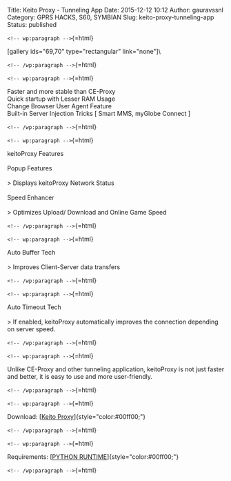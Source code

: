 Title: Keito Proxy - Tunneling App
Date: 2015-12-12 10:12
Author: gauravssnl
Category: GPRS HACKS, S60, SYMBIAN
Slug: keito-proxy-tunneling-app
Status: published

`<!-- wp:paragraph -->`{=html}

\[gallery ids="69,70" type="rectangular" link="none"\]\

`<!-- /wp:paragraph -->`{=html}

`<!-- wp:paragraph -->`{=html}

Faster and more stable than CE-Proxy\
Quick startup with Lesser RAM Usage\
Change Browser User Agent Feature\
Built-in Server Injection Tricks \[ Smart MMS, myGlobe Connect \]

`<!-- /wp:paragraph -->`{=html}

`<!-- wp:paragraph -->`{=html}

keitoProxy Features\
\
Popup Features\
\
\> Displays keitoProxy Network Status\
\
Speed Enhancer\
\
\> Optimizes Upload/ Download and Online Game Speed

`<!-- /wp:paragraph -->`{=html}

`<!-- wp:paragraph -->`{=html}

Auto Buffer Tech\
\
\> Improves Client-Server data transfers

`<!-- /wp:paragraph -->`{=html}

`<!-- wp:paragraph -->`{=html}

Auto Timeout Tech\
\
\> If enabled, keitoProxy automatically improves the connection depending on server speed.

`<!-- /wp:paragraph -->`{=html}

`<!-- wp:paragraph -->`{=html}

Unlike CE-Proxy and other tunneling application, keitoProxy is not just faster and better, it is easy to use and more user-friendly.

`<!-- /wp:paragraph -->`{=html}

`<!-- wp:paragraph -->`{=html}

Download: [[Keito Proxy](https://www.dropbox.com/s/vygr9qnjno6xuso/Gauravkeitoproxy.sis?dl=0)]{style="color:#00ff00;"}

`<!-- /wp:paragraph -->`{=html}

`<!-- wp:paragraph -->`{=html}

Requirements: [[PYTHON RUNTIME](https://garage.maemo.org/frs/?group_id=854)]{style="color:#00ff00;"}

`<!-- /wp:paragraph -->`{=html}
